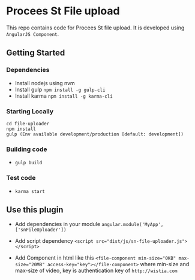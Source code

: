 # Procees St File upload
This repo contains code for Procees St file upload. It is developed using `AngularJS Component`.

## Getting Started
### Dependencies
* Install nodejs using nvm
* Install gulp ```npm install -g gulp-cli```
* Install karma ```npm install -g karma-cli```

### Starting Locally
 ```
cd file-uploader
npm install
gulp (Env available development/production [default: development])
 ```

### Building code
* `gulp build`

### Test code
* `karma start`

## Use this plugin
* Add dependencies in your module `angular.module('MyApp',['snFileUploader'])`

* Add script dependency `<script src="dist/js/sn-file-uploader.js"></script>`

* Add Component in html like this `<file-component min-size="0KB" max-size="20MB" access-key="key"></file-component>` where min-size and max-size of video, key is authentication key of `http://wistia.com`
